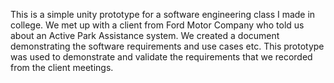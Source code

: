 This is a simple unity prototype for a software engineering class I made in college. We met up with a client from Ford Motor Company who told us about an Active Park Assistance system. We created a document demonstrating the software requirements and use cases etc. This prototype was used to demonstrate and validate the requirements that we recorded from the client meetings.
